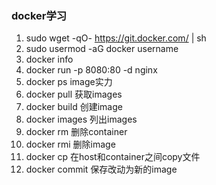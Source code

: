 ### docker学习 ###
1. sudo wget -qO- https://git.docker.com/ | sh
2. sudo usermod -aG docker username
3. docker info
4. docker run -p 8080:80 -d nginx
5. docker ps    image实力
6. docker pull 获取images
7. docker build 创建image
8. docker images 列出images
9. docker rm 删除container
10. docker rmi 删除image
11. docker cp 在host和container之间copy文件
12. docker commit 保存改动为新的image 
